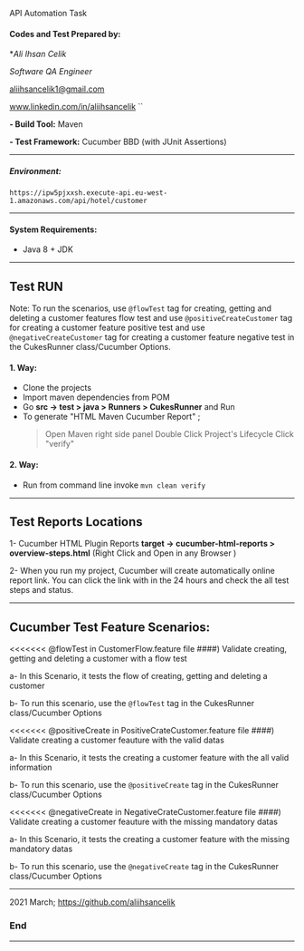 API Automation Task

#### Codes and Test Prepared by:
**Ali Ihsan Celik*

*Software QA Engineer*

aliihsancelik1@gmail.com

www.linkedin.com/in/aliihsancelik
``

**- Build Tool:** Maven

**- Test Framework:** Cucumber BBD (with JUnit Assertions)

------------
##### Environment: 
`https://ipw5pjxxsh.execute-api.eu-west-1.amazonaws.com/api/hotel/customer`

------------
#### System Requirements: 
- Java 8 + JDK

------------
## Test RUN 

Note: To run the scenarios, use `@flowTest` tag for creating, getting and deleting a customer features flow test and 
use `@positiveCreateCustomer` tag for creating a customer feature positive test and 
use `@negativeCreateCustomer` tag for creating a customer feature negative test in the CukesRunner class/Cucumber Options.

#### 1. Way:
 - Clone the projects
 - Import maven dependencies from POM
 - Go **src -> test > java > Runners > CukesRunner** and Run
 - To generate "HTML Maven Cucumber Report" ; 
    > Open Maven right side panel
    > Double Click Project's Lifecycle
    > Click "verify"
                                                  
#### 2. Way:
 - Run from command line invoke `mvn clean verify` 

------------

## Test Reports Locations
1- Cucumber HTML Plugin Reports
**target -> cucumber-html-reports > overview-steps.html** 
(Right Click and Open in any Browser )

2- When you run my project, Cucumber will create automatically online report link. You can click the link
with in the 24 hours and check the all test steps and status. 

------------
 
## Cucumber Test Feature Scenarios:

<<<<<<< @flowTest in CustomerFlow.feature file
####) Validate creating, getting and deleting a customer with a flow test

 a- In this Scenario, it tests the flow of creating, getting and deleting a customer
 
 b- To run this scenario, use the `@flowTest` tag in the CukesRunner class/Cucumber Options
 
 
<<<<<<< @positiveCreate in PositiveCrateCustomer.feature file
####) Validate creating a customer feauture with the valid datas

 a- In this Scenario, it tests the creating a customer feature with the all valid information
 
 b- To run this scenario, use the `@positiveCreate` tag in the CukesRunner class/Cucumber Options
 
 
 <<<<<<< @negativeCreate in NegativeCrateCustomer.feature file
 ####) Validate creating a customer feauture with the missing mandatory datas
 
  a- In this Scenario, it tests the creating a customer feature with the missing mandatory datas
  
  b- To run this scenario, use the `@negativeCreate` tag in the CukesRunner class/Cucumber Options
 
------------

2021 March;
https://github.com/aliihsancelik

### End

------------
